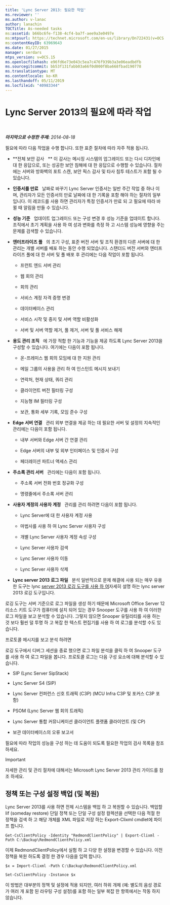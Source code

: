 ```yaml
---
title: 'Lync Server 2013: 필요한 작업'
ms.reviewer: ''
ms.author: v-lanac
author: lanachin
TOCTitle: As-needed tasks
ms:assetid: b66bc6fe-f138-4cf4-ba7f-aee9a3e0497e
ms:mtpsurl: https://technet.microsoft.com/en-us/library/Dn722431(v=OCS.15)
ms:contentKeyID: 63969643
ms.date: 01/27/2015
manager: serdars
mtps_version: v=OCS.15
ms.openlocfilehash: e96fd6e73e043c5ea7c476f939b3a3e06eadbdfb
ms.sourcegitcommit: bb53f131fabb03a66f0d000f8ba668fbad190778
ms.translationtype: MT
ms.contentlocale: ko-KR
ms.lasthandoff: 05/11/2019
ms.locfileid: "40983344"
---
```

<div data-xmlns="http://www.w3.org/1999/xhtml">

<div class="topic" data-xmlns="http://www.w3.org/1999/xhtml" data-msxsl="urn:schemas-microsoft-com:xslt" data-cs="http://msdn.microsoft.com/en-us/">

<div data-asp="http://msdn2.microsoft.com/asp">

# <a name="as-needed-tasks-in-lync-server-2013"></a>Lync Server 2013의 필요에 따라 작업

</div>

<div id="mainSection">

<div id="mainBody">

<span> </span>

_**마지막으로 수정한 주제:** 2014-08-18_

필요에 따라 다음 작업을 수행 합니다. 또한 표준 절차에 따라 자주 적용 됩니다.

  - **전체 보안 감사   ** 이 감사는 메시징 시스템의 업그레이드 또는 다시 디자인에 대 한 응답으로, 또는 성공한 보안 침해에 대 한 응답으로 수행할 수 있습니다. 절차에는 서버와 방화벽의 포트 스캔, 보안 픽스 감사 및 타사 침투 테스트가 포함 될 수 있습니다.

  - **인증서를 만료**   날짜로 바꾸기 Lync Server 인증서는 일반 주간 작업 중 하나 이며, 관리자가 모든 인증서의 만료 날짜에 대 한 기록을 포함 해야 하는 절차의 일부입니다. 이 레코드를 사용 하면 관리자가 특정 인증서가 만료 되 고 필요에 따라 바뀔 때 알림을 만들 수 있습니다.

  - **성능 기준**   업데이트 업그레이드 또는 구성 변경 후 성능 기준을 업데이트 합니다. 조직에서 초기 계획을 사용 하 여 성과 변화를 측정 하 고 시스템 성능에 영향을 주는 문제를 검색할 수 있습니다.

  - **엔터프라이즈 풀**   의 초기 구성, 표준 버전 서버 및 조직 환경의 다른 서버에 대 한 관리는 개별 서버를 배포 하는 동안 수행 되었습니다. 스탠더드 버전 서버와 엔터프라이즈 풀에 대 한 서버 및 풀 배포 후 관리에는 다음 작업이 포함 됩니다.
    
      - 프런트 엔드 서버 관리
    
      - 웹 회의 관리
    
      - 회의 관리
    
      - 서비스 계정 자격 증명 변경
    
      - 데이터베이스 관리
    
      - 서비스 시작 및 중지 및 서버 역할 비활성화
    
      - 서버 및 서버 역할 제거, 풀 제거, 서버 및 풀 서비스 해제

  - **용도 관리 조직**   에 가장 적합 한 기능과 기능을 제공 하도록 Lync Server 2013을 구성할 수 있습니다. 여기에는 다음이 포함 됩니다.
    
      - 온-프레미스 웹 회의 모임에 대 한 지원 관리
    
      - 메일 그룹의 사용을 관리 하 여 인스턴트 메시지 보내기
    
      - 연락처, 현재 상태, 쿼리 관리
    
      - 클라이언트 버전 필터링 구성
    
      - 지능형 IM 필터링 구성
    
      - 보관, 통화 세부 기록, 모임 준수 구성

  - **Edge 서버 연결**   관리 외부 연결을 제공 하는 데 필요한 서버 및 설정의 지속적인 관리에는 다음이 포함 됩니다.
    
      - 내부 서버와 Edge 서버 간 연결 관리
    
      - Edge 서버의 내부 및 외부 인터페이스 및 인증서 구성
    
      - 페더레이션 파트너 액세스 관리

  - **주소록 관리 서버**   관리에는 다음이 포함 됩니다.
    
      - 주소록 서버 전화 번호 정규화 구성
    
      - 명령줄에서 주소록 서버 관리

  - **사용자 계정의 사용자 계정**   관리를 관리 하려면 다음이 포함 됩니다.
    
      - Lync Server에 대 한 사용자 계정 사용
    
      - 마법사를 사용 하 여 Lync Server 사용자 구성
    
      - 개별 Lync Server 사용자 계정 속성 구성
    
      - Lync Server 사용자 검색
    
      - Lync Server 사용자 이동
    
      - Lync Server 사용자 삭제

  - **Lync server 2013 로그 파일**   분석 일반적으로 문제 해결에 사용 되는 매우 유용한 도구는 lync [server 2013 로깅 도구를 사용 하 여](http://technet.microsoft.com/en-us/library/gg558599.aspx)자세히 설명 하는 lync server 2013 로깅 도구입니다.

로깅 도구는 서버 기준으로 로그 파일을 생성 하기 때문에 Microsoft Office Server 12 리소스 키트 도구가 컴퓨터에 설치 되어 있는 경우 Snooper 도구를 사용 하 여 이러한 로그 파일을 보고 분석할 수 있습니다. 그렇지 않으면 Snooper 유틸리티를 사용 하는 것 보다 훨씬 덜 투명 하 고 복잡 한 텍스트 편집기를 사용 하 여 로그를 분석할 수도 있습니다.

프로토콜 메시지를 보고 분석 하려면

로깅 도구에서 디버그 세션을 종료 했으면 로그 파일 분석을 클릭 하 여 Snooper 도구를 사용 하 여 로그 파일을 봅니다. 프로토콜 로그는 다음 구성 요소에 대해 분석할 수 있습니다.

  - SIP (Lync Server SipStack)

  - Lync Server S4 (SIP)

  - Lync Server 컨퍼런스 신호 트래픽 (C3P) (MCU Infra C3P 및 포커스 C3P 포함)

  - PSOM (Lync Server 웹 회의 트래픽)

  - Lync Server 통합 커뮤니케이션 클라이언트 플랫폼 클라이언트 (및 CP)

  - 보관 데이터베이스의 오류 보고서

필요에 따라 작업의 성능을 구성 하는 데 도움이 되도록 필요한 작업의 검사 목록을 참조 하세요.

<div>


> [!IMPORTANT]  
> 자세한 관리 및 관리 절차에 대해서는 Microsoft Lync Server 2013 관리 가이드를 참조 하세요.



</div>

<div>

## <a name="backup-and-restore-policies-or-configuration-settings"></a>정책 또는 구성 설정 백업 (및 복원)

Lync Server 2013를 사용 하면 전체 시스템을 백업 하 고 복원할 수 있습니다. 백업할 Iif (someday restore) 단일 정책 또는 단일 구성 설정 컬렉션을 선택한 다음 적절 한 정책을 검색 하 고 해당 개체를 XML 파일로 저장 하는 Export-Clixml cmdlet에 파이프 합니다.

`Get-CsClientPolicy -Identity "RedmondClientPolicy" | Export-Clixml -Path C:\Backup\RedmondClientPolicy.xml`

이제 RedmondClientPolicy에서 실험 하 고 다양 한 설정을 변경할 수 있습니다. 이전 정책을 복원 하도록 결정 한 경우 다음을 입력 합니다.

`$x = Import-Clixml -Path C:\Backup\RedmondClientPolicy.xml`

`Set-CsClientPolicy -Instance $x`

이 방법은 대부분의 정책 및 설정에 적용 되지만, 여러 하위 개체 (예: 별도의 음성 경로가 여러 개 포함 된 라우팅 구성 설정)를 포함 하는 일부 복잡 한 항목에서는 작동 하지 않습니다.

</div>

</div>

<span> </span>

</div>

</div>

</div>

